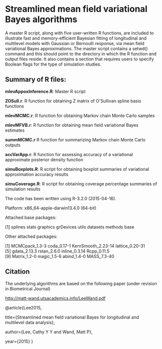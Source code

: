 Streamlined mean field variational Bayes algorithms
==============

A master R script, along with five user-written R functions, are included 
to illustrate fast and memory-efficient Bayesian fitting of longitudinal 
and multilevel models with Gaussian or Bernoulli response, via mean field 
variational Bayes approximations. The master script contains a setwd() 
command and this should point to the directory in which the R function 
and output files reside. It also contains a section that requires users
to specify Boolean flags for the type of simulation studies.

Summary of R files:
-------------------

**mlevAppoxInference.R**: Master R script

**ZOSull.r**:         R function for obtaining Z matrix of O'Sullivan spline basis functions

**mlevMCMC.r**:       R function for obtaining Markov chain Monte Carlo samples 

**mlevMFVB.r**:       R function for obtaining mean field variational Bayes estimates
  
**summMCMC.r**        R function for summarizing Markov chain Monte Carlo outputs

**accVarApp.r**:      R function for assessing accuracy of a variational approximate posterior density function

**simuBoxplots.R**:   R script for obtaining boxplot summaries of variational approximation accuracy results

**simuCoverage.R**:   R script for obtaining coverage percentage summaries of simulation results

The code has been written using R-3.2.0 (2015-04-16).

Platform: x86_64-apple-darwin13.4.0 (64-bit)

Attached base packages:

[1] splines stats graphics grDevices utils datasets methods base     

Other attached packages:

[1] MCMCpack_1.3-3   coda_0.17-1   KernSmooth_2.23-14   lattice_0.20-31   
[5] gdata_2.13.3     rstan_2.6.0   inline_0.3.14        Rcpp_0.11.5       
[9] Matrix_1.2-0     magic_1.5-6   abind_1.4-0          MASS_7.3-40       

Citation
-----------

The underlying algorithms are based on the following paper (under revision in Biometrical Journal)

http://matt-wand.utsacademics.info/LeeWand.pdf

@article{Lee2015,

  title={Streamlined mean field variational Bayes for longitudinal and multilevel data analysis},
  
  author={Lee, Cathy Y Y and Wand, Matt P},
  
  year={2015}
}


